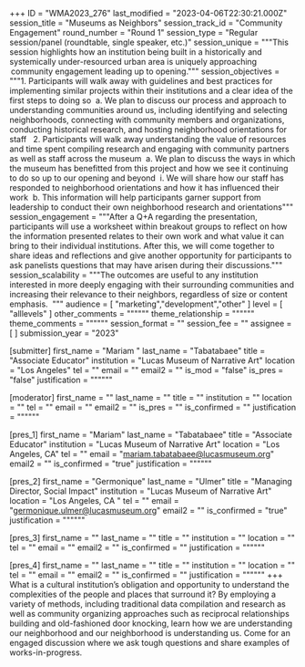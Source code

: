 +++
ID = "WMA2023_276"
last_modified = "2023-04-06T22:30:21.000Z"
session_title = "Museums as Neighbors"
session_track_id = "Community Engagement"
round_number = "Round 1"
session_type = "Regular session/panel (roundtable, single speaker, etc.)"
session_unique = """This session highlights how an institution being built in a historically and systemically under-resourced urban area is uniquely approaching  community engagement leading up to opening."""
session_objectives = """1. Participants will walk away with guidelines and best practices for implementing similar projects within their institutions and a clear idea of the first steps to doing so 
    a. We plan to discuss our process and approach to understanding communities around us, including identifying and selecting neighborhoods, connecting with community members and organizations, conducting historical research, and hosting neighborhood orientations for staff  
2. Participants will walk away understanding the value of resources and time spent compiling research and engaging with community partners as well as staff across the museum 
    a. We plan to discuss the ways in which the museum has benefitted from this project and how we see it continuing to do so up to our opening and beyond 
        i. We will share how our staff has responded to neighborhood orientations and how it has influenced their work 
    b. This information will help participants garner support from leadership to conduct their own neighborhood research and orientations"""
session_engagement = """After a Q+A regarding the presentation, participants will use a worksheet within breakout groups to reflect on how the information presented relates to their own work and what value it can bring to their individual institutions. After this, we will come together to share ideas and reflections and give another opportunity for participants to ask panelists questions that may have arisen during their discussions."""
session_scalability = """The outcomes are useful to any institution interested in more deeply engaging with their surrounding communities and increasing their relevance to their neighbors, regardless of size or content emphasis. 
"""
audience = [ "marketing","development","other" ]
level = [ "alllevels" ]
other_comments = """"""
theme_relationship = """"""
theme_comments = """"""
session_format = ""
session_fee = ""
assignee = [  ]
submission_year = "2023"

[submitter]
first_name = "Mariam "
last_name = "Tabatabaee"
title = "Associate Educator"
institution = "Lucas Museum of Narrative Art"
location = "Los Angeles"
tel = ""
email = ""
email2 = ""
is_mod = "false"
is_pres = "false"
justification = """"""

[moderator]
first_name = ""
last_name = ""
title = ""
institution = ""
location = ""
tel = ""
email = ""
email2 = ""
is_pres = ""
is_confirmed = ""
justification = """"""

[pres_1]
first_name = "Mariam"
last_name = "Tabatabaee"
title = "Associate Educator"
institution = "Lucas Museum of Narrative Art"
location = "Los Angeles, CA"
tel = ""
email = "mariam.tabatabaee@lucasmuseum.org"
email2 = ""
is_confirmed = "true"
justification = """"""

[pres_2]
first_name = "Germonique"
last_name = "Ulmer"
title = "Managing Director, Social Impact"
institution = "Lucas Museum of Narrative Art"
location = "Los Angeles, CA "
tel = ""
email = "germonique.ulmer@lucasmuseum.org"
email2 = ""
is_confirmed = "true"
justification = """"""

[pres_3]
first_name = ""
last_name = ""
title = ""
institution = ""
location = ""
tel = ""
email = ""
email2 = ""
is_confirmed = ""
justification = """"""

[pres_4]
first_name = ""
last_name = ""
title = ""
institution = ""
location = ""
tel = ""
email = ""
email2 = ""
is_confirmed = ""
justification = """"""
+++
What is a cultural institution’s obligation and opportunity to understand the complexities of the people and places that surround it? By employing a variety of methods, including traditional data compilation and research as well as community organizing approaches such as reciprocal relationships building and old-fashioned door knocking, learn how we are understanding our neighborhood and our neighborhood is understanding us. Come for an engaged discussion where we ask tough questions and share examples of works-in-progress.   

